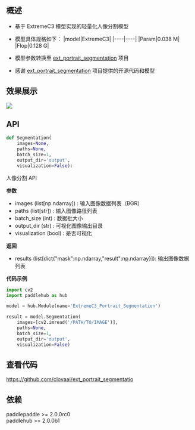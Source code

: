 ## 概述
* 基于 ExtremeC3 模型实现的轻量化人像分割模型
* 模型具体规格如下：
    |model|ExtremeC3|
    |----|----|
    |Param|0.038 M|
    |Flop|0.128 G|

* 模型参数转换至 [ext_portrait_segmentation](https://github.com/clovaai/ext_portrait_segmentation) 项目
* 感谢 [ext_portrait_segmentation](https://github.com/clovaai/ext_portrait_segmentation) 项目提供的开源代码和模型

## 效果展示
![](https://ai-studio-static-online.cdn.bcebos.com/1261398a98e24184852bdaff5a4e1dbd7739430f59fb47e8b84e3a2cfb976107)

## API
```python
def Segmentation(
    images=None,
    paths=None,
    batch_size=1,
    output_dir='output',
    visualization=False):
```
人像分割 API

**参数**
* images (list[np.ndarray]) : 输入图像数据列表（BGR）
* paths (list[str]) : 输入图像路径列表
* batch_size (int) : 数据批大小
* output_dir (str) : 可视化图像输出目录
* visualization (bool) : 是否可视化

**返回**
* results (list[dict{"mask":np.ndarray,"result":np.ndarray}]): 输出图像数据列表

**代码示例**
```python
import cv2
import paddlehub as hub

model = hub.Module(name='ExtremeC3_Portrait_Segmentation')

result = model.Segmentation(
    images=[cv2.imread('/PATH/TO/IMAGE')],
    paths=None,
    batch_size=1,
    output_dir='output',
    visualization=False)
```

## 查看代码
https://github.com/clovaai/ext_portrait_segmentatio

## 依赖
paddlepaddle >= 2.0.0rc0  
paddlehub >= 2.0.0b1
